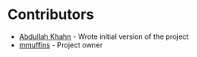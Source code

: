 # Contributors
* [Abdullah Khahn](https://www.fiverr.com/abdullahkhan441) - Wrote initial version of the project
* [mmuffins](mmuffins/ProcessTrackerCLI_old) -  Project owner
